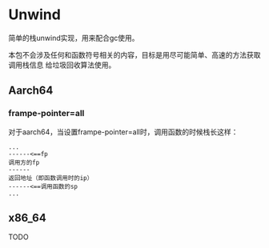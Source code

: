 # Unwind

简单的栈unwind实现，用来配合gc使用。

本包不会涉及任何和函数符号相关的内容，目标是用尽可能简单、高速的方法获取调用栈信息
给垃圾回收算法使用。


## Aarch64



### frampe-pointer=all

对于aarch64，当设置frampe-pointer=all时，调用函数的时候栈长这样：

```
...
------<==fp
调用方的fp
------
返回地址（即函数调用时的ip）
------<==调用函数的sp
...
```


## x86_64

TODO

